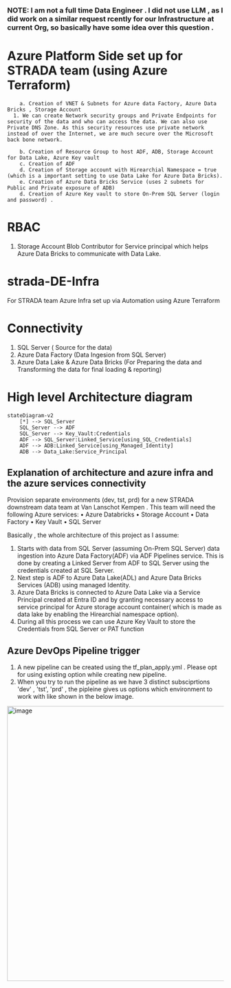 ### NOTE: I am not a full time Data Engineer . I did not use LLM , as I did work on a similar request rcently for our Infrastructure at current Org, so basically have some idea over this question .
 # Azure Platform Side set up for STRADA team (using Azure Terraform)

    	a. Creation of VNET & Subnets for Azure data Factory, Azure Data Bricks , Storage Account
      1. We can create Network security groups and Private Endpoints for security of the data and who can access the data. We can also use Private DNS Zone. As this security resources use private network instead of over the Internet, we are much secure over the Microsoft back bone network.

    	b. Creation of Resource Group to host ADF, ADB, Storage Account for Data Lake, Azure Key vault
   		c. Creation of ADF
   		d. Creation of Storage account with Hirearchial Namespace = true (which is a important setting to use Data Lake for Azure Data Bricks). 
   		e. Creation of Azure Data Bricks Service (uses 2 subnets for Public and Private exposure of ADB)
   		d. Creation of Azure Key vault to store On-Prem SQL Server (login and password) .
# RBAC
1. Storage Account Blob Contributor for Service principal which helps Azure Data Bricks to communicate with Data Lake.

     
# strada-DE-Infra
For STRADA team Azure Infra set up via Automation using Azure Terraform

# Connectivity
1. SQL Server ( Source for the data)
2. Azure Data Factory (Data Ingesion from SQL Server)
3. Azure Data Lake & Azure Data Bricks (For Preparing the data and Transforming the data for final loading & reporting)


# High level Architecture diagram
```mermaid
stateDiagram-v2
    [*] --> SQL_Server
    SQL_Server --> ADF
    SQL_Server --> Key_Vault:Credentials 
    ADF --> SQL_Server:Linked_Service[using_SQL_Credentials]
    ADF --> ADB:Linked_Service[using_Managed_Identity]
    ADB --> Data_Lake:Service_Principal
```


## Explanation of architecture and azure infra and the azure services connectivity

Provision separate environments (dev, tst, prd) for a new STRADA downstream data team at Van Lanschot Kempen . This team will need the following Azure services:
•	Azure Databricks
•	Storage Account
•	Data Factory
•	Key Vault
•	SQL Server

Basically , the whole architecture of this project as I assume:

1. Starts with data from SQL Server (assuming On-Prem SQL Server) data ingestion into Azure Data Factory(ADF) via ADF Pipelines service. This is done by creating a Linked Server from ADF to SQL Server using the credentials created at SQL Server.
2. Next step is ADF to Azure Data Lake(ADL) and Azure Data Bricks Services (ADB) using managed Identity.
3. Azure Data Bricks is connected to Azure Data Lake via a Service Principal created at Entra ID and by granting necessary access to service principal for Azure storage account container( which is made as data lake by enabling the Hirearchial namespace option).
4. During all this process we can use Azure Key Vault to store the Credentials from SQL Server or PAT function


## Azure DevOps Pipeline trigger

1. A new pipeline can be created using the tf_plan_apply.yml . Please opt for using existing option while creating new pipeline.
2. When you try to run the pipeline as we have 3 distinct subsciprtions 'dev' , 'tst', 'prd' , the pipleine gives us options which environment to work with like shown in the below image.

<img width="945" height="639" alt="image" src="https://github.com/user-attachments/assets/2931e5ca-496c-45d9-832f-4c09fee7076c" />


